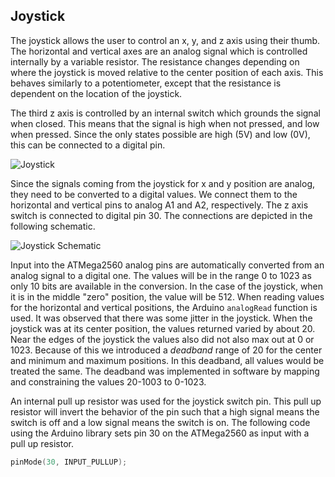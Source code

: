 ## Joystick

The joystick allows the user to control an x, y, and z axis using their thumb. The horizontal and vertical axes are an analog signal which is controlled internally by a variable resistor. The resistance changes depending on where the joystick is moved relative to the center position of each axis. This behaves similarly to a potentiometer, except that the resistance is dependent on the location of the joystick.

The third z axis is controlled by an internal switch which grounds the signal when closed. This means that the signal is high when not pressed, and low when pressed. Since the only states possible are high (5V) and low (0V), this can be connected to a digital pin.

![Joystick][joystick]

Since the signals coming from the joystick for x and y position are analog, they need to be converted to a digital values. We connect them to the horizontal and vertical pins to analog A1 and A2, respectively. The z axis switch is connected to digital pin 30. The connections are depicted in the following schematic.

![Joystick Schematic][joystick_schematic]

[joystick]: https://i.imgur.com/v6BjQxS.png "Joystick"

[joystick_schematic]: https://i.imgur.com/uGEt6Qf.png "Joystick Schematic"

Input into the ATMega2560 analog pins are automatically converted from an analog signal to a digital one. The values will be in the range 0 to 1023 as only 10 bits are available in the conversion. In the case of the joystick, when it is in the middle "zero" position, the value will be 512. When reading values for the horizontal and vertical positions, the Arduino `analogRead` function is used. It was observed that there was some jitter in the joystick. When the joystick was at its center position, the values returned varied by about 20. Near the edges of the joystick the values also did not also max out at 0 or 1023. Because of this we introduced a _deadband_ range of 20 for the center and minimum and maximum positions. In this deadband, all values would be treated the same. The deadband was implemented in software by mapping and constraining the values 20-1003 to 0-1023.

An internal pull up resistor was used for the joystick switch pin. This pull up resistor will invert the behavior of the pin such that a high signal means the switch is off and a low signal means the switch is on. The following code using the Arduino library sets pin 30 on the ATMega2560 as input with a pull up resistor.

```c
pinMode(30, INPUT_PULLUP);
```
